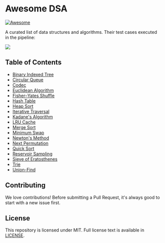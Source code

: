 # Awesome DSA
[![Awesome](https://cdn.rawgit.com/sindresorhus/awesome/d7305f38d29fed78fa85652e3a63e154dd8e8829/media/badge.svg)](https://github.com/sindresorhus/awesome)

A curated list of data structures and algorithms. Their test cases executed in the pipeline:

![](https://raw.githubusercontent.com/necusjz/p/master/awesome-dsa/00.png)

## Table of Contents
- [Binary Indexed Tree](https://github.com/necusjz/awesome-dsa/blob/main/src/binary_indexed_tree.py)
- [Circular Queue](https://github.com/necusjz/awesome-dsa/blob/main/src/circular_queue.py)
- [Codec](https://github.com/necusjz/awesome-dsa/blob/main/src/codec.py)
- [Euclidean Algorithm](https://github.com/necusjz/awesome-dsa/blob/main/src/euclid.py)
- [Fisher–Yates Shuffle](https://github.com/necusjz/awesome-dsa/blob/main/src/fisher_yates.py)
- [Hash Table](https://github.com/necusjz/awesome-dsa/blob/main/src/hash_table.py)
- [Heap Sort](https://github.com/necusjz/awesome-dsa/blob/main/src/heap_sort.py)
- [Iterative Traversal](https://github.com/necusjz/awesome-dsa/blob/main/src/iterative_traversal.py)
- [Kadane's Algorithm](https://github.com/necusjz/awesome-dsa/blob/main/src/kadane.py)
- [LRU Cache](https://github.com/necusjz/awesome-dsa/blob/main/src/lru_cache.py)
- [Merge Sort](https://github.com/necusjz/awesome-dsa/blob/main/src/merge_sort.py)
- [Minimum Swap](https://github.com/necusjz/awesome-dsa/blob/main/src/min_swap.py)
- [Newton's Method](https://github.com/necusjz/awesome-dsa/blob/main/src/newton.py)
- [Next Permutation](https://github.com/necusjz/awesome-dsa/blob/main/src/next_permutation.py)
- [Quick Sort](https://github.com/necusjz/awesome-dsa/blob/main/src/quick_sort.py)
- [Reservoir Sampling](https://github.com/necusjz/awesome-dsa/blob/main/src/reservoir_sampling.py)
- [Sieve of Eratosthenes](https://github.com/necusjz/awesome-dsa/blob/main/src/sieve_of_eratosthenes.py)
- [Trie](https://github.com/necusjz/awesome-dsa/blob/main/src/trie.py)
- [Union-Find](https://github.com/necusjz/awesome-dsa/blob/main/src/union_find.py)

## Contributing
We love contributions! Before submitting a Pull Request, it's always good to start with a new issue first.

## License
This repository is licensed under MIT. Full license text is available in [LICENSE](https://github.com/necusjz/awesome-dsa/blob/main/LICENSE).
